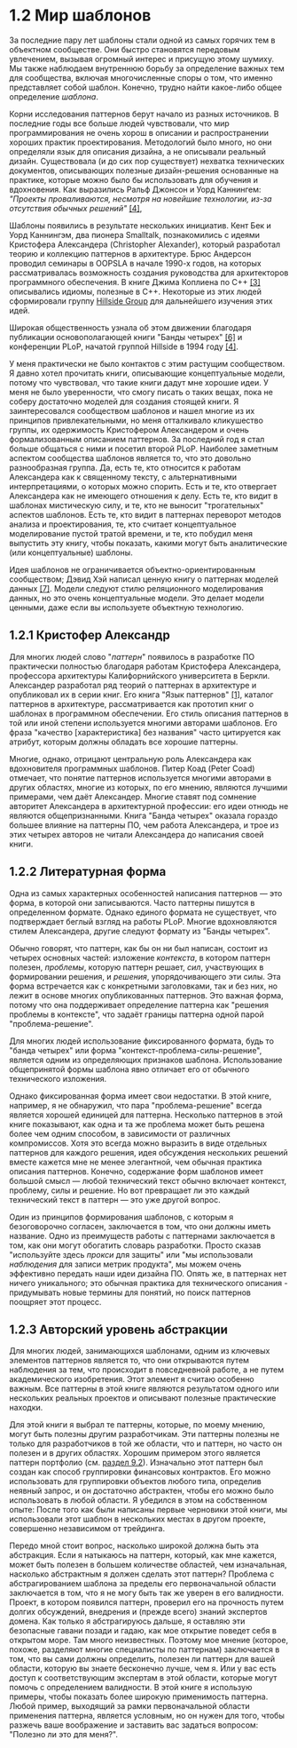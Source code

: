 # 1.2 Мир шаблонов

За последние пару лет шаблоны стали одной из самых горячих тем в объектном сообществе. Они быстро становятся передовым увлечением, вызывая огромный интерес и присущую этому шумиху. Мы также наблюдаем внутреннюю борьбу за определение важных тем для сообщества, включая многочисленные споры о том, что именно представляет собой шаблон. Конечно, трудно найти какое-либо общее определение _шаблона_.

Корни исследования паттернов берут начало из разных источников. В последние годы все больше людей чувствовали, что мир программирования не очень хорош в описании и распространении хороших практик проектирования. Методологий было много, но они определяли язык для описания дизайна, а не описывали реальный дизайн. Существовала (и до сих пор существует) нехватка технических документов, описывающих полезные дизайн-решения основанные на практике, которые можно было бы использовать для обучения и вдохновения. Как выразились Ральф Джонсон и Уорд Каннингем: _"Проекты проваливаются, несмотря на новейшие технологии, из-за отсутствия обычных решений"_ [[4]](references-1.md#a4),

Шаблоны появились в результате нескольких инициатив. Кент Бек и Уорд Каннингэм, два пионера Smalltalk, познакомились с идеями Кристофера Александера (Christopher Alexander), который разработал теорию и коллекцию паттернов в архитектуре. Брюс Андерсон проводил семинары в <tooltip term="OOPSLA">OOPSLA</tooltip> в начале 1990-х годов, на которых рассматривалась возможность создания руководства для архитекторов программного обеспечения. В книге Джима Коплиена по C++ [[3]](references-1.md#a3) описывались идиомы, полезные в C++. Некоторые из этих людей сформировали группу [Hillside Group](https://hillside.net/) для дальнейшего изучения этих идей.

Широкая общественность узнала об этом движении благодаря публикации основополагающей книги "Банды четырех" [[6]](references-1.md) и конференции <tooltip term="PLoP">PLoP</tooltip>, начатой группой Hillside в 1994 году [[4]](references-1.md).

У меня практически не было контактов с этим растущим сообществом. Я давно хотел прочитать книги, описывающие концептуальные модели, потому что чувствовал, что такие книги дадут мне хорошие идеи. У меня не было уверенности, что смогу писать о таких вещах, пока не соберу достаточно моделей для создания стоящей книги. Я заинтересовался сообществом шаблонов и нашел многие из их принципов привлекательными, но меня отталкивало кликушество группы, их одержимость Кристофером Александером и очень формализованным описанием паттернов. За последний год я стал больше общаться с ними и посетил второй PLoP. Наиболее заметным аспектом сообщества шаблонов является то, что это довольно разнообразная группа. Да, есть те, кто относится к работам Александера как к священному тексту, с альтернативными интерпретациями, о которых можно спорить. Есть и те, кто отвергает Александера как не имеющего отношения к делу. Есть те, кто видит в шаблонах мистическую силу, и те, кто не выносит "трогательных" аспектов шаблонов. Есть те, кто видит в паттернах переворот методов анализа и проектирования, те, кто считает концептуальное моделирование пустой тратой времени, и те, кто побудил меня выпустить эту книгу, чтобы показать, какими могут быть аналитические (или концептуальные) шаблоны.

Идея шаблонов не ограничивается объектно-ориентированным сообществом; Дэвид Хэй написал ценную книгу о паттернах моделей данных [[7]](references-1.md). Модели следуют стилю реляционного моделирования данных, но это очень концептуальные модели. Это делает модели ценными, даже если вы используете объектную технологию.

## 1.2.1 Кристофер Александр 

Для многих людей слово "_паттерн_" появилось в разработке ПО практически полностью благодаря работам Кристофера Александера, профессора архитектуры Калифорнийского университета в Беркли. Александер разработал ряд теорий о паттернах в архитектуре и опубликовал их в серии книг. Его книга "Язык паттернов" [[1]](references-1.md), каталог паттернов в архитектуре, рассматривается как прототип книг о шаблонах в программном обеспечении. Его стиль описания паттернов в той или иной степени используется многими авторами шаблонов. Его фраза "качество [характеристика] без названия" часто цитируется как атрибут, которым должны обладать все хорошие паттерны. 

 Многие, однако, отрицают центральную роль Александера как вдохновителя программных шаблонов. Питер Коад (Peter Coad) отмечает, что понятие паттернов используется многими авторами в других областях, многие из которых, по его мнению, являются лучшими примерами, чем даёт Александер. Многие ставят под сомнение авторитет Александера в архитектурной профессии: его идеи отнюдь не являются общепризнанными. Книга "Банда четырех" оказала гораздо большее влияние на паттерны ПО, чем работа Александера, и трое из этих четырех авторов не читали Александера до написания своей книги. 


## 1.2.2 Литературная форма 

Одна из самых характерных особенностей написания паттернов — это форма, в которой они записываются. Часто паттерны пишутся в определенном формате. Однако единого формата не существует, что подтверждает беглый взгляд на работы <tooltip term="PLoP">PLoP</tooltip>. Многие вдохновляются стилем Александера, другие следуют формату из "Банды четырех". 

 Обычно говорят, что паттерн, как бы он ни был написан, состоит из четырех основных частей: изложение _контекста_, в котором паттерн полезен, _проблемы_, которую паттерн решает, _сил_, участвующих в формировании решения, и _решения_, упорядочивающего эти силы. Эта форма встречается как с конкретными заголовками, так и без них, но лежит в основе многих опубликованных паттернов. Это важная форма, потому что она поддерживает определение паттерна как "решения проблемы в контексте", что задаёт границы паттерна одной парой "проблема-решение". 

 Для многих людей использование фиксированного формата, будь то "банда четырех" или форма "контекст-проблема-силы-решение", является одним из определяющих признаков шаблона. Использование общепринятой формы шаблона явно отличает его от обычного технического изложения. 

 Однако фиксированная форма имеет свои недостатки. В этой книге, например, я не обнаружил, что пара "проблема-решение" всегда является хорошей единицей для паттерна. Несколько паттернов в этой книге показывают, как одна и та же проблема может быть решена более чем одним способом, в зависимости от различных компромиссов. Хотя это всегда можно выразить в виде отдельных паттернов для каждого решения, идея обсуждения нескольких решений вместе кажется мне не менее элегантной, чем обычная практика описания паттернов. Конечно, содержание форм шаблонов имеет большой смысл — любой технический текст обычно включает контекст, проблему, силы и решение. Но вот превращает ли это каждый технический текст в паттерн — это уже другой вопрос. 

 Один из принципов формирования шаблонов, с которым я безоговорочно согласен, заключается в том, что они должны иметь название. Одно из преимуществ работы с паттернами заключается в том, как они могут обогатить словарь разработки. Просто сказав "используйте здесь _прокси_ для защиты" или "мы использовали _наблюдения_ для записи метрик продукта", мы можем очень эффективно передать наши идеи дизайна ПО. Опять же, в паттернах нет ничего уникального; это обычная практика для технического описания - придумывать новые термины для понятий, но поиск паттернов поощряет этот процесс. 


## 1.2.3 Авторский уровень абстракции 

 Для многих людей, занимающихся шаблонами, одним из ключевых элементов паттернов является то, что они открываются путем наблюдения за тем, что происходит в повседневной работе, а не путем академического изобретения. Этот элемент я считаю особенно важным. Все паттерны в этой книге являются результатом одного или нескольких реальных проектов и описывают полезные практические находки. 

Для этой книги я выбрал те паттерны, которые, по моему мнению, могут быть полезны другим разработчикам. Эти паттерны полезны не только для разработчиков в той же области, что и паттерн, но часто он полезен и в других областях. Хорошим примером этого является паттерн портфолио (см. [раздел 9.2](9.traging.md#9-2-portfolio)). Изначально этот паттерн был создан как способ группировки финансовых контрактов. Его можно использовать для группировки объектов любого типа, определив неявный запрос, и он достаточно абстрактен, чтобы его можно было использовать в любой области. Я убедился в этом на собственном опыте: После того как были написаны первые черновики этой книги, мы использовали этот шаблон в нескольких местах в другом проекте, совершенно независимом от трейдинга. 

 Передо мной стоит вопрос, насколько широкой должна быть эта абстракция. Если я натыкаюсь на паттерн, который, как мне кажется, может быть полезен в большем количестве областей, чем изначальная, насколько абстрактным я должен сделать этот паттерн? Проблема с абстрагированием шаблона за пределы его первоначальной области заключается в том, что я не могу быть так же уверен в его валидности. Проект, в котором появился паттерн, проверил его на прочность путем долгих обсуждений, внедрения и (прежде всего) знаний экспертов домена. Как только я абстрагируюсь дальше, я оставляю эти безопасные гавани позади и гадаю, как мое открытие поведет себя в открытом море. Там много неизвестных. Поэтому мое мнение (которое, похоже, разделяют многие специалисты по паттернам) заключается в том, что вы сами должны определить, полезен ли паттерн для вашей области, которую вы знаете бесконечно лучше, чем я. Или у вас есть доступ к соответствующим экспертам в этой области, которые могут помочь с определением валидности. В этой книге я использую примеры, чтобы показать более широкую применимость паттерна. Любой пример, выходящий за рамки первоначальной области применения паттерна, является условным, но он нужен для того, чтобы разжечь ваше воображение и заставить вас задаться вопросом: "Полезно ли это для меня?".  
